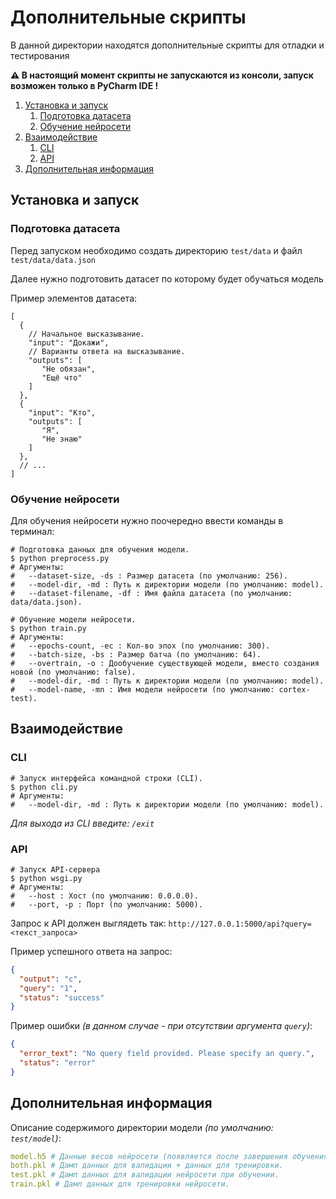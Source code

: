 # Дополнительные скрипты

В данной директории находятся дополнительные скрипты для отладки и тестирования

__⚠ В настоящий момент скрипты не запускаются из консоли, запуск возможен только в PyCharm IDE !__

1. [Установка и запуск](#установка-и-запуск)
   1. [Подготовка датасета](#подготовка-датасета)
   2. [Обучение нейросети](#обучение-нейросети)
2. [Взаимодействие](#взаимодействие)
   1. [CLI](#cli)
   2. [API](#api)
3. [Дополнительная информация](#дополнительная-информация)

## Установка и запуск

### Подготовка датасета

Перед запуском необходимо создать директорию `test/data` и файл `test/data/data.json`

Далее нужно подготовить датасет по которому будет обучаться модель

Пример элементов датасета:

```json5
[
  {
    // Начальное высказывание.
    "input": "Докажи",
    // Варианты ответа на высказывание.
    "outputs": [
       "Не обязан",
       "Ещё что"
    ]
  },
  {
    "input": "Кто",
    "outputs": [
       "Я",
       "Не знаю"
    ]
  },
  // ...
]
```

### Обучение нейросети

Для обучения нейросети нужно поочередно ввести команды в терминал:

```shell
# Подготовка данных для обучения модели.
$ python preprocess.py
# Аргументы:
#   --dataset-size, -ds : Размер датасета (по умолчанию: 256).
#   --model-dir, -md : Путь к директории модели (по умолчанию: model).
#   --dataset-filename, -df : Имя файла датасета (по умолчанию: data/data.json).

# Обучение модели нейросети.
$ python train.py
# Аргументы:
#   --epochs-count, -ec : Кол-во эпох (по умолчанию: 300).
#   --batch-size, -bs : Размер батча (по умолчанию: 64).
#   --overtrain, -o : Дообучение существующей модели, вместо создания новой (по умолчанию: false).
#   --model-dir, -md : Путь к директории модели (по умолчанию: model).
#   --model-name, -mn : Имя модели нейросети (по умолчанию: cortex-test).
```

## Взаимодействие

### CLI

```shell
# Запуск интерфейса командной строки (CLI).
$ python cli.py
# Аргументы:
#   --model-dir, -md : Путь к директории модели (по умолчанию: model).
```

*Для выхода из CLI введите: `/exit`*

### API

```shell
# Запуск API-сервера
$ python wsgi.py
# Аргументы:
#   --host : Хост (по умолчанию: 0.0.0.0).
#   --port, -p : Порт (по умолчанию: 5000).
```

Запрос к API должен выглядеть так: `http://127.0.0.1:5000/api?query=<текст_запроса>`

Пример успешного ответа на запрос:

```json
{
  "output": "с",
  "query": "1",
  "status": "success"
}
```

Пример ошибки *(в данном случае - при отсутствии аргумента `query`)*:

```json
{
  "error_text": "No query field provided. Please specify an query.",
  "status": "error"
}
```

## Дополнительная информация

Описание содержимого директории модели *(по умолчанию: `test/model`)*:

```yaml
model.h5 # Данные весов нейросети (появляется после завершения обучения).
both.pkl # Дамп данных для валидации + данных для тренировки.
test.pkl # Дамп данных для валидации нейросети при обучении.
train.pkl # Дамп данных для тренировки нейросети.
```
